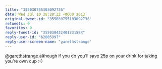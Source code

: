 ```yaml
---
title: "355030755103092736"
date: Wed Jul 10 18:28:22 +0000 2013
original-tweet-id: "355030755103092736"
retweets: 0
favorites: 0
reply-tweet-id: "355030432401731584"
reply-user-id: "62005997"
reply-user-screen-name: "garethstrange"
---
```

<a href="https://twitter.com/garethstrange">@garethstrange</a> although if you do you’ll save 25p on your drink for taking you’re own cup :-)
